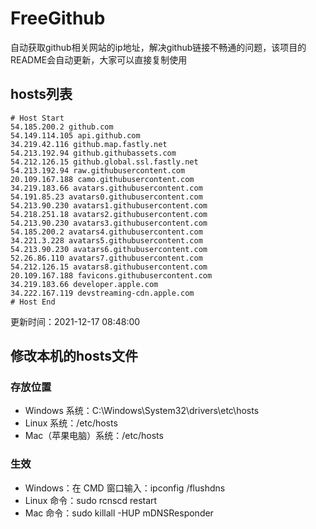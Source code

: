 # FreeGithub
自动获取github相关网站的ip地址，解决github链接不畅通的问题，该项目的README会自动更新，大家可以直接复制使用

## hosts列表
```base
# Host Start
54.185.200.2 github.com
54.149.114.105 api.github.com
34.219.42.116 github.map.fastly.net
54.213.192.94 github.githubassets.com
54.212.126.15 github.global.ssl.fastly.net
54.213.192.94 raw.githubusercontent.com
20.109.167.188 camo.githubusercontent.com
34.219.183.66 avatars.githubusercontent.com
54.191.85.23 avatars0.githubusercontent.com
54.213.90.230 avatars1.githubusercontent.com
54.218.251.18 avatars2.githubusercontent.com
54.213.90.230 avatars3.githubusercontent.com
54.185.200.2 avatars4.githubusercontent.com
34.221.3.228 avatars5.githubusercontent.com
54.213.90.230 avatars6.githubusercontent.com
52.26.86.110 avatars7.githubusercontent.com
54.212.126.15 avatars8.githubusercontent.com
20.109.167.188 favicons.githubusercontent.com
34.219.183.66 developer.apple.com
34.222.167.119 devstreaming-cdn.apple.com
# Host End
```

更新时间：2021-12-17 08:48:00

## 修改本机的hosts文件
### 存放位置
* Windows 系统：C:\Windows\System32\drivers\etc\hosts
* Linux 系统：/etc/hosts
* Mac（苹果电脑）系统：/etc/hosts

### 生效
* Windows：在 CMD 窗口输入：ipconfig /flushdns
* Linux 命令：sudo rcnscd restart
* Mac 命令：sudo killall -HUP mDNSResponder